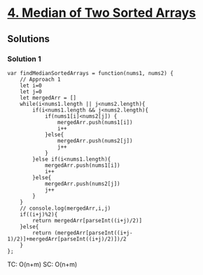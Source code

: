 # [4. Median of Two Sorted Arrays](https://leetcode.com/problems/median-of-two-sorted-arrays/)

## Solutions

### Solution 1

```
var findMedianSortedArrays = function(nums1, nums2) {
    // Approach 1
    let i=0
    let j=0
    let mergedArr = []
    while(i<nums1.length || j<nums2.length){
        if(i<nums1.length && j<nums2.length){
            if(nums1[i]<nums2[j]) {
                mergedArr.push(nums1[i])
                i++
            }else{
                mergedArr.push(nums2[j])
                j++
            }
        }else if(i<nums1.length){
            mergedArr.push(nums1[i])
            i++
        }else{
            mergedArr.push(nums2[j])
            j++
        }
    }
    // console.log(mergedArr,i,j)
    if((i+j)%2){
        return mergedArr[parseInt((i+j)/2)]
    }else{
        return (mergedArr[parseInt((i+j-1)/2)]+mergedArr[parseInt((i+j)/2)])/2
    }
};
```

TC: O(n+m)
SC: O(n+m)